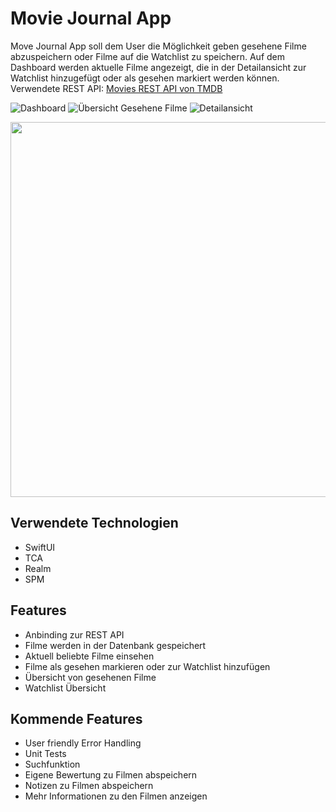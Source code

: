 # Movie Journal App

Move Journal App soll dem User die Möglichkeit geben gesehene Filme abzuspeichern oder Filme auf die Watchlist zu speichern. 
Auf dem Dashboard werden aktuelle Filme angezeigt, die in der Detailansicht zur Watchlist hinzugefügt oder als gesehen markiert werden können.
Verwendete REST API: [Movies REST API von TMDB](https://developer.themoviedb.org/reference/intro/getting-started)

![Dashboard](https://github.com/myuqa22/movieJournal/assets/52576264/3350a996-8ab2-41df-90d3-40c66dbb7218)
![Übersicht Gesehene Filme](https://github.com/myuqa22/movieJournal/assets/52576264/45472eaf-9a05-4a6f-bcf0-d26d2e948847)
![Detailansicht](https://github.com/myuqa22/movieJournal/assets/52576264/712d9fd4-218f-451b-8402-14fa3340d749)

<img src="https://github.com/myuqa22/movieJournal/assets/52576264/712d9fd4-218f-451b-8402-14fa3340d749" height="600">

## Verwendete Technologien
- SwiftUI
- TCA
- Realm
- SPM

## Features
- Anbinding zur REST API
- Filme werden in der Datenbank gespeichert
- Aktuell beliebte Filme einsehen
- Filme als gesehen markieren oder zur Watchlist hinzufügen
- Übersicht von gesehenen Filme
- Watchlist Übersicht
## Kommende Features
- User friendly Error Handling
- Unit Tests
- Suchfunktion
- Eigene Bewertung zu Filmen abspeichern
- Notizen zu Filmen abspeichern
- Mehr Informationen zu den Filmen anzeigen

